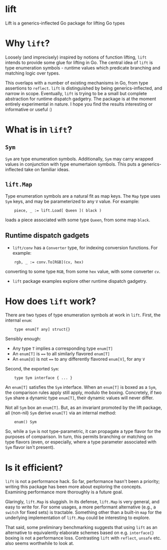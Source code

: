 # lift
Lift is a generics-inflected Go package for lifting Go types

# Why `lift`?

Loosely (and imprecisely) inspired by notions of function lifting, `lift` intends to provide some glue for lifting in Go.
The central idea of `lift` is type enumeration symbols - runtime values which predicate branching and matching logic over types.

This overlaps with a number of existing mechanisms in Go, from type assertions to `reflect`. `lift` is distinguished by being
generics-inflected, and narrow in scope. Eventually, `lift` is trying to be a small but complete abstraction for runtime dispatch gadgetry.
The package is at the moment entirely experimental in nature. I hope you find the results interesting or informative or useful :)

# What is in `lift`?

## `Sym`

`Sym` are type enumeration symbols. Additionally, `Sym` may carry wrapped values in conjunction with type enumertaion symbols.
This puts a generics-inflected take on familiar ideas.

## `lift.Map`

Type enumeration symbols are a natural fit as map keys.
The `Map` type uses `Sym` keys, and may be parameterized to any `V` value. For example:

```
	piece, _ := lift.Load[ Queen ]( black )
```

loads a piece associated with some type `Queen`, from some map `black`.

## Runtime dispatch gadgets

- `lift/conv` has a `Converter` type, for indexing conversion functions. For example:

```
	rgb, _ := conv.To[RGB](cv, hex)
```

converting to some type `RGB`, from some `hex` value, with some converter `cv`.

- `lift` package examples explore other runtime dispatch gadgetry.

# How does `lift` work?

There are two types of type enumeration symbols at work in `lift`. First, the internal `enum`:

```
	type enum[T any] struct{}
```

Sensibly enough:
 - Any type `T` implies a corresponding type `enum[T]`
 - An `enum[T]` is `==` to all similarly flavored `enum[T]`
 - An `enum[U]` is not `==` to any differently flavored `enum[V]`, for any `V`

Second, the exported `Sym`:

```
	type Sym interface { ... }
```

An `enum[T]` satisfies the `Sym` interface. When an `enum[T]` is boxed as a `Sym`, the comparison rules apply still apply, modulo the boxing.
Concretely, if two `Sym` share a dynamic type `enum[T]`, their dynamic values will never differ.

Not all `Sym` box an `enum[T]`. But, as an invariant promoted by the lift package, all (non-nil) `Sym` derive `enum[T]` via an internal method:

```
	enum() Sym
```

So, while a `Sym` is not type-parametric, it can propagate a type flavor for the purposes of comparison.
In turn, this permits branching or matching on type flavors (even, or especially, where a type parameter associated with `Sym` flavor isn't present).

# Is it efficient?

`lift` is not a performance hack. So far, performance hasn't been a priority; writing this package has been more about exploring the concepts. Examining performance more thoroughly is a future goal.

Glaringly, `lift.Map` is sluggish. In its defense, `lift.Map` is very general, and easy to write for. For some usages, a more performant alternative (e.g., a `switch` for fixed sets) is tractable. Something other than a built-in `map` for the underlying implementation of `lift.Map` could be interesting to explore.

That said, some preliminary benchmarking suggests that using `lift` as an alternative to equivalently elaborate schemes based on e.g. `interface{}` boxing is not a performance loss. Contrasting `lift` with `reflect`, `unsafe` etc. also seems worthwhile to look at.